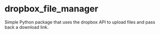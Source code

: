 # dropbox_file_manager
Simple Python package that uses the dropbox API to upload files and pass back a download link.
